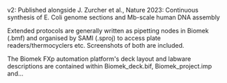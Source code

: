 v2: Published alongside J. Zurcher et al., Nature 2023: Continuous synthesis of E. Coli genome sections and Mb-scale human DNA assembly

Extended protocols are generally written as pipetting nodes in Biomek (.bmf) and organised by SAMI (.sproj) to 
access plate readers/thermocyclers etc. Screenshots of both are included. 

The Biomek FXp automation platform's deck layout and labware descriptions are contained within Biomek_deck.bif, Biomek_project.imp and... 

